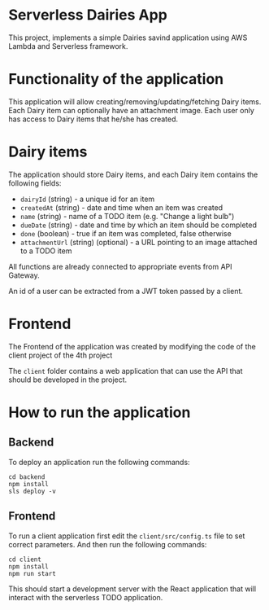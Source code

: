 # Serverless Dairies App

This project, implements a simple Dairies savind application using AWS Lambda and Serverless framework. 

# Functionality of the application

This application will allow creating/removing/updating/fetching Dairy items. Each Dairy item can optionally have an attachment image. Each user only has access to Dairy items that he/she has created.

# Dairy items

The application should store Dairy items, and each Dairy item contains the following fields:

* `dairyId` (string) - a unique id for an item
* `createdAt` (string) - date and time when an item was created
* `name` (string) - name of a TODO item (e.g. "Change a light bulb")
* `dueDate` (string) - date and time by which an item should be completed
* `done` (boolean) - true if an item was completed, false otherwise
* `attachmentUrl` (string) (optional) - a URL pointing to an image attached to a TODO item


All functions are already connected to appropriate events from API Gateway.

An id of a user can be extracted from a JWT token passed by a client.


# Frontend

The Frontend of the application was created by modifying the code of the client project of the 4th project

The `client` folder contains a web application that can use the API that should be developed in the project.




# How to run the application

## Backend

To deploy an application run the following commands:

```
cd backend
npm install
sls deploy -v
```

## Frontend

To run a client application first edit the `client/src/config.ts` file to set correct parameters. And then run the following commands:

```
cd client
npm install
npm run start
```

This should start a development server with the React application that will interact with the serverless TODO application.
